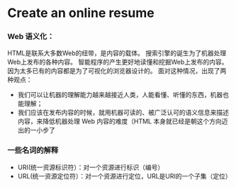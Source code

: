 # Create an online resume
### Web 语义化：
HTML是联系大多数Web的纽带，是内容的载体。
搜索引擎的诞生为了机器处理Web上发布的各种内容。
智能程序的产生更好地读懂和挖掘Web上发布的内容。因为太多已有的内容都是为了可视化的浏览器设计的。
面对这种情况，出现了两种观点：
*  我们可以让机器的理解能力越来越接近人类，人能看懂、听懂的东西，机器也能理解；
*  我们应该在发布内容的时候，就用机器可读的、被广泛认可的语义信息来描述内容，来降低机器处理 Web 内容的难度（HTML 本身就已经是朝这个方向迈出的一小步了

### 一些名词的解释
* URI(统一资源标识符）：对一个资源进行标识（编号）
* URL(统一资源定位符）：对一个资源进行定位，URL是URI的一个子集（定位）
